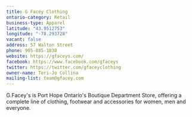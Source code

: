 ```yaml
---
title: G Facey Clothing
ontario-category: Retail
business-type: Apparel
latitude: "43.9512753"
longitude: "-78.293728"
vacant: false
address: 57 Walton Street
phone: 905-885-1838
website: https://gfaceys.com/
facebook: https://www.facebook.com/gfaceys
twitter: https://twitter.com/gfaceyclothing
owner-name: Teri-Jo Collina
mailing-list: team@gfacey.com
---
```

G.Facey's is Port Hope Ontario's Boutique Department Store, offering a complete line of clothing, footwear and accessories for women, men and everyone.